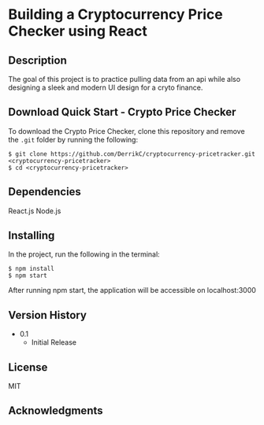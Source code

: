 # Building a Cryptocurrency Price Checker using React

## Description

The goal of this project is to practice pulling data from an api while also designing a sleek and modern UI design for a cryto finance.

## Download Quick Start - Crypto Price Checker

To download the Crypto Price Checker, clone this repository and remove the `.git` folder by running the following:

```console
$ git clone https://github.com/DerrikC/cryptocurrency-pricetracker.git <cryptocurrency-pricetracker>
$ cd <cryptocurrency-pricetracker>
```

## Dependencies
React.js
Node.js

## Installing
In the project, run the following in the terminal:

```console
$ npm install
$ npm start
```

After running npm start, the application will be accessible on localhost:3000


## Version History

* 0.1
    * Initial Release

## License

MIT

## Acknowledgments



